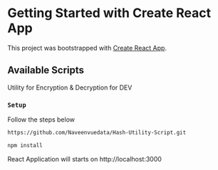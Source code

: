 # Getting Started with Create React App

This project was bootstrapped with [Create React App](https://github.com/facebook/create-react-app).

## Available Scripts

Utility for Encryption & Decryption for DEV

### `Setup`
Follow the steps below
```sh
https://github.com/Naveenvuedata/Hash-Utility-Script.git
```

```sh
npm install
```

React Application will starts on http://localhost:3000 
